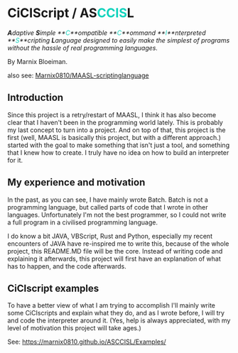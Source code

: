 # CiCIScript / AS<font color="#13D3BD">CCIS</font>L

_**A**daptive **S**imple **<font color="#13D3BD">C</font>**ompatible **<font color="#13D3BD">C</font>**ommand **<font color="#13D3BD">I</font>**nterpreted **<font color="#13D3BD">S</font>**cripting **L**anguage designed to easily make the simplest of programs without the hassle of real programming languages._

By Marnix Bloeiman.

also see: [Marnix0810/MAASL-scriptinglanguage](https://github.com/Marnix0810/MAASL-scriptinglanguage)

## Introduction

Since this project is a retry/restart of MAASL, I think it has also become clear that I haven't been in the programming world lately. This is probably my last concept to turn into a project. And on top of that, this project is the first (well, MAASL is basically this project, but with a different approach.) started with the goal to make something that isn't just a tool, and something that I knew how to create. I truly have no idea on how to build an interpreter for it.

## My experience and motivation

In the past, as you can see, I have mainly wrote Batch. Batch is not a programming language, but called parts of code that I wrote in other languages. Unfortunately I'm not the best programmer, so I could not write a full program in a civilised programming language.

I do know a bit JAVA, VBScript, Rust and Python, especially my recent encounters of JAVA have re-inspired me to write this, because of the whole project, this README.MD file will be the core. Instead of writing code and explaining it afterwards, this project will first have an explanation of what has to happen, and the code afterwards.



## CiCIscript examples

To have a better view of what I am trying to accomplish I'll mainly write some CiCIscripts and explain what they do, and as I wrote before, I will try and code the interpreter around it. (Yes, help is always appreciated, with my level of motivation this project will take ages.)



See: https://marnix0810.github.io/ASCCISL/Examples/

